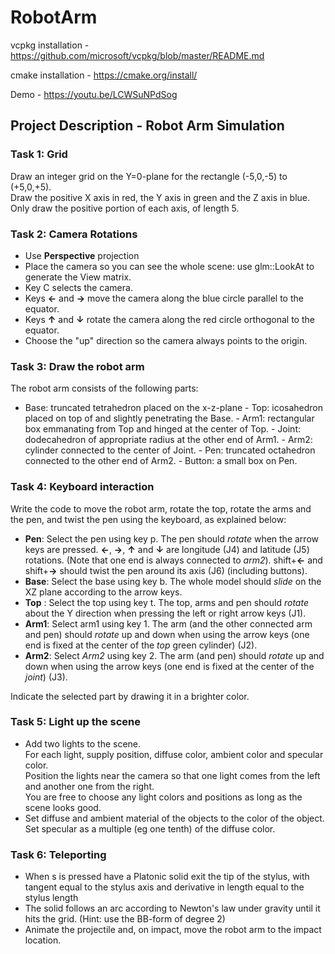 # RobotArm
vcpkg installation - https://github.com/microsoft/vcpkg/blob/master/README.md

cmake installation - https://cmake.org/install/

Demo - https://youtu.be/LCWSuNPdSog

## Project Description - Robot Arm Simulation

### Task 1: Grid

Draw an integer grid on the Y=0-plane for the rectangle (-5,0,-5) to (+5,0,+5).  
Draw the positive X axis in red, the Y axis in green and the Z axis in blue. Only draw the positive portion of each axis, of length 5.

### Task 2: Camera Rotations

-   Use  **Perspective**  projection
-   Place the camera so you can see the whole scene: use glm::LookAt to generate the View matrix.
-   Key  C  selects the camera.
-   Keys  **←**  and  **→**  move the camera along the blue circle parallel to the equator.
-   Keys  **↑**  and  **↓**  rotate the camera along the red circle orthogonal to the equator.
-   Choose the "up" direction so the camera always points to the origin.
    
   ### Task 3: Draw the robot arm

   The robot arm consists of the following parts:
    
   -   Base: truncated tetrahedron placed on the x-z-plane
    -   Top: icosahedron placed on top of and slightly penetrating the Base.
    -   Arm1: rectangular box emmanating from Top and hinged at the center of Top.
    -   Joint: dodecahedron of appropriate radius at the other end of Arm1.
    -   Arm2: cylinder connected to the center of Joint.
    -   Pen: truncated octahedron connected to the other end of Arm2.
    -   Button: a small box on Pen.
    

    
   ### Task 4: Keyboard interaction
      
   Write the code to move the robot arm, rotate the top, rotate the arms and the pen, and twist the pen using the keyboard, as explained below:
   
   -   **Pen**: Select the pen using key  p. The pen should  _rotate_  when the arrow keys are pressed.  **←**,  **→**,  **↑**  and  **↓**  are longitude (J4) and latitude (J5) rotations. (Note that one end is always connected to  _arm2_).  shift+**←**  and  shift+**→**  should twist the pen around its axis (J6) (including buttons).
   -   **Base**: Select the base using key  b. The whole model should  _slide_  on the XZ plane according to the arrow keys.
   -   **Top** : Select the top using key  t. The top, arms and pen should  _rotate_  about the Y direction when pressing the left or right arrow keys (J1).
   -   **Arm1**: Select arm1 using key  1. The arm (and the other connected arm and pen) should  _rotate_  up and down when using the arrow keys (one end is fixed at the center of the  _top_  green cylinder) (J2).
   -   **Arm2**: Select  _Arm2_  using key  2. The arm (and pen) should  _rotate_  up and down when using the arrow keys (one end is fixed at the center of the  _joint_) (J3).
   
   Indicate the selected part by drawing it in a brighter color.
   
   ### Task 5: Light up the scene   
-   Add two lights to the scene.  
   For each light, supply position, diffuse color, ambient color and specular color.  
   Position the lights near the camera so that one light comes from the left and another one from the right.  
   You are free to choose any light colors and positions as long as the scene looks good.
-   Set diffuse and ambient material of the objects to the color of the object. Set specular as a multiple (eg one tenth) of the diffuse color.
   
   ### Task 6: Teleporting
     
-   When  s  is pressed have a Platonic solid exit the tip of the stylus, with tangent equal to the stylus axis and derivative in length equal to the stylus length
-   The solid follows an arc according to Newton's law under gravity until it hits the grid. (Hint: use the BB-form of degree 2)
-   Animate the projectile and, on impact, move the robot arm to the impact location.
